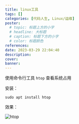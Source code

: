 ```yaml
---
title: linux工具
tags: []
categories: [代码人生, Linux/运维]
poster:
  # topic: 标题上方的小字
  # headline: 大标题
  # caption: 标题下方的小字
  # color: 标题颜色
references:
date: 2023-03-29 22:04:40
description:
cover:
banner:
---
```


使用命令行工具 `htop` 查看系统占用

安装：

```shell
sudo apt install htop
```

效果：

![htop](/assets/posts/htop.png)
